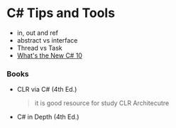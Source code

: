 # C# Tips and Tools

- in, out and ref
- abstract vs interface
- Thread vs Task
- [What's the New C# 10](https://devblogs.microsoft.com/dotnet/welcome-to-csharp-10/)

### Books 

- CLR via C# (4th Ed.)
  > it is good resource for study CLR Architecutre
- C# in Depth (4th Ed.)
